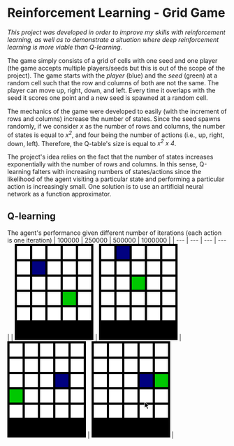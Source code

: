 # Reinforcement Learning - Grid Game

*This project was developed in order to improve my skills with reinforcement learning, as well as to demonstrate a situation where deep reinforcement learning is more viable than Q-learning.*

The game simply consists of a grid of cells with one seed and one player (the game accepts multiple players/seeds but this is out of the scope of the project). The game starts with the *player* (blue) and the *seed* (green) at a random cell such that the row and columns of both are not the same. The player can move up, right, down, and left. Every time it overlaps with the seed it scores one point and a new seed is spawned at a random cell.

The mechanics of the game were developed to easily (with the increment of rows and columns) increase the number of states. Since the seed spawns randomly, if we consider *x* as the number of rows and columns, the number of states is equal to *x<sup>2</sup>*, and four being the number of actions (i.e., up, right, down, left). Therefore, the Q-table's size is equal to *x<sup>2</sup> x 4*.

The project's idea relies on the fact that the number of states increases exponentially with the number of rows and columns. In this sense, Q-learning falters with increasing numbers of states/actions since the likelihood of the agent visiting a particular state and performing a particular action is increasingly small. One solution is to use an artificial neural network as a function approximator.

## Q-learning
The agent's performance given different number of iterations (each action is one iteration)
| 100000 | 250000 | 500000 | 1000000 |
| --- | --- | --- | --- |
| ![](images/100000.gif) | ![](images/250000.gif) | ![](images/500000.gif) | ![](images/1000000.gif) | 
 
